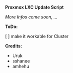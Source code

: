 **Proxmox LXC Update Script**

*More Infos come soon, ...*

**ToDo:**

[ ] make it workable for Cluster

**Credits:**

- Uruk
- sshanee
- amhehu
